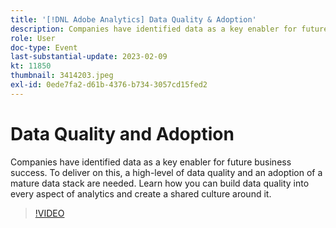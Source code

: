 ```yaml
---
title: '[!DNL Adobe Analytics] Data Quality & Adoption'
description: Companies have identified data as a key enabler for future business success. To deliver on this, a high-level of data quality and an adoption of a mature data stack are needed. Learn how you can build data quality into every aspect of analytics and create a shared culture around it.
role: User
doc-type: Event
last-substantial-update: 2023-02-09
kt: 11850
thumbnail: 3414203.jpeg
exl-id: 0ede7fa2-d61b-4376-b734-3057cd15fed2
---
```

# Data Quality and Adoption

Companies have identified data as a key enabler for future business success. To deliver on this, a high-level of data quality and an adoption of a mature data stack are needed. Learn how you can build data quality into every aspect of analytics and create a shared culture around it.

>[!VIDEO](https://video.tv.adobe.com/v/3414203/?quality=12&learn=on)
